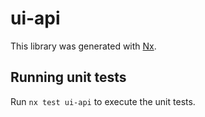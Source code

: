 # ui-api

This library was generated with [Nx](https://nx.dev).

## Running unit tests

Run `nx test ui-api` to execute the unit tests.
